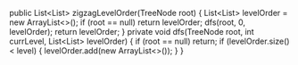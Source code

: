 public List<List<Integer>> zigzagLevelOrder(TreeNode root) {
List<List<Integer>> levelOrder = new ArrayList<>();
if (root == null) return levelOrder;
dfs(root, 0, levelOrder);
return levelOrder;
}
private void dfs(TreeNode root, int currLevel, List<List<Integer>> levelOrder) {
if (root == null) return;
if (levelOrder.size() < level) {
levelOrder.add(new ArrayList<>());
}
}